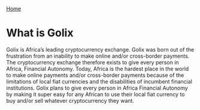 [Home](./README.md)

# What is Golix

Golix is Africa’s leading cryptocurrency exchange. Golix was born out of the frustration from an inability to make online and/or cross-border payments. The cryptocurrency exchange therefore exists to give every person in Africa, Financial Autonomy.
Today, Africa is the hardest place in the world to make online payments and/or cross-border payments because of the limitations of local fiat currencies and the disabilities of incumbent financial institutions. Golix plans to give every person in Africa Financial Autonomy by making it super easy for any African to  use their local fiat currency to buy and/or sell whatever cryptocurrency they want.
